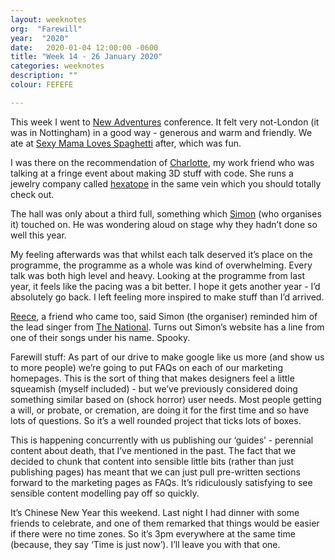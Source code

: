```yaml
---
layout: weeknotes
org:  "Farewill"
year:  "2020"
date:   2020-01-04 12:00:00 -0600
title: "Week 14 - 26 January 2020"
categories: weeknotes
description: ""
colour: FEFEFE

---
```



This week I went to [New Adventures](https://newadventuresconf.com/2020/conference/) conference. It felt very not-London (it was in Nottingham) in a good way - generous and warm and friendly. We ate at [Sexy Mama Loves Spaghetti](https://goo.gl/maps/LkQBX91USfjR66yK6) after, which was fun.

I was there on the recommendation of [Charlotte](https://charlottedann.com/), my work friend who was talking at a fringe event about making 3D stuff with code. She runs a jewelry company called [hexatope](http://hexatope.io/) in the same vein which you should totally check out. 

The hall was only about a third full, something which [Simon](https://colly.com/) (who organises it) touched on. He was wondering aloud on stage why they hadn’t done so well this year. 

My feeling afterwards was that whilst each talk deserved it’s place on the programme, the programme as a whole was kind of overwhelming. Every talk was both high level and heavy. Looking at the programme from last year, it feels like the pacing was a bit better. I hope it gets another year - I’d absolutely go back. I left feeling more inspired to make stuff than I’d arrived. 

[Reece](https://twitter.com/ReeceWykes), a friend who came too, said Simon (the organiser) reminded him of the lead singer from [The National](https://americanmary.com/). Turns out Simon’s website has a line from one of their songs under his name. Spooky. 

Farewill stuff: As part of our drive to make google like us more (and show us to more people) we’re going to put FAQs on each of our marketing homepages. This is the sort of thing that makes designers feel a little squeamish (myself included) - but we’ve previously considered doing something similar based on (shock horror) user needs. Most people getting a will, or probate, or cremation, are doing it for the first time and so have lots of questions. So it’s a well rounded project that ticks lots of boxes.

This is happening concurrently with us publishing our ‘guides’ - perennial content about death, that I’ve mentioned in the past. The fact that we decided to chunk that content into sensible little bits (rather than just publishing pages) has meant that we can just pull pre-written sections forward to the marketing pages as FAQs. It’s ridiculously satisfying to see sensible content modelling pay off so quickly. 

It’s Chinese New Year this weekend. Last night I had dinner with some friends to celebrate, and one of them remarked that things would be easier if there were no time zones. So it’s 3pm everywhere at the same time (because, they say ‘Time is just now’). I’ll leave you with that one.

